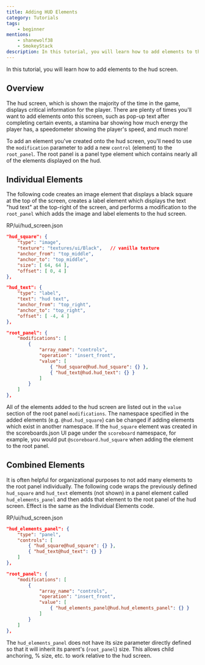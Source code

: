 ```yaml
---
title: Adding HUD Elements
category: Tutorials
tags:
    - beginner
mentions:
    - shanewolf38
    - SmokeyStack
description: In this tutorial, you will learn how to add elements to the hud screen.
---
```


In this tutorial, you will learn how to add elements to the hud screen.

## Overview

The hud screen, which is shown the majority of the time in the game, displays critical information for the player. There are plenty of times you'll want to add elements onto this screen, such as pop-up text after completing certain events, a stamina bar showing how much energy the player has, a speedometer showing the player's speed, and much more!

To add an element you've created onto the hud screen, you'll need to use the `modification` parameter to add a new `control` (element) to the `root_panel`. The root panel is a panel type element which contains nearly all of the elements displayed on the hud.

## Individual Elements

The following code creates an image element that displays a black square at the top of the screen, creates a label element which displays the text "hud text" at the top-right of the screen, and performs a modification to the `root_panel` which adds the image and label elements to the hud screen.

<CodeHeader>RP/ui/hud_screen.json</CodeHeader>

```json
"hud_square": {
	"type": "image",
	"texture": "textures/ui/Black",   // vanilla texture
	"anchor_from": "top_middle",
	"anchor_to": "top_middle",
	"size": [ 64, 64 ],
	"offset": [ 0, 4 ]
},

"hud_text": {
	"type": "label",
	"text": "hud text",
	"anchor_from": "top_right",
	"anchor_to": "top_right",
	"offset": [ -4, 4 ]
},

"root_panel": {
	"modifications": [
		{
			"array_name": "controls",
			"operation": "insert_front",
			"value": [
				{ "hud_square@hud.hud_square": {} },
				{ "hud_text@hud.hud_text": {} }
			]
		}
	]
},
```

All of the elements added to the hud screen are listed out in the `value` section of the root panel `modifications`. The namespace specified in the added elements (e.g. `@hud.hud_square`) can be changed if adding elements which exist in another namespace. If the `hud_square` element was created in the scoreboards.json UI page under the `scoreboard` namespace, for example, you would put `@scoreboard.hud_square` when adding the element to the root panel.

## Combined Elements

It is often helpful for organizational purposes to not add many elements to the root panel individually. The following code wraps the previously defined `hud_square` and `hud_text` elements (not shown) in a panel element called `hud_elements_panel` and then adds that element to the root panel of the hud screen. Effect is the same as the Individual Elements code.

<CodeHeader>RP/ui/hud_screen.json</CodeHeader>
```json
"hud_elements_panel": {
	"type": "panel",
	"controls": [
		{ "hud_square@hud_square": {} },
		{ "hud_text@hud_text": {} }
	]
},

"root_panel": {
	"modifications": [
		{
			"array_name": "controls",
			"operation": "insert_front",
			"value": [
				{ "hud_elements_panel@hud.hud_elements_panel": {} }
			]
		}
	]
},
```

The `hud_elements_panel` does not have its size parameter directly defined so that it will inherit its parent's (`root_panel`) size. This allows child anchoring, % size, etc. to work relative to the hud screen.
